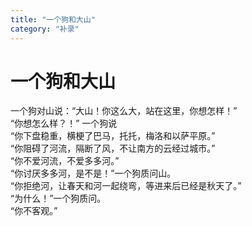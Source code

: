 ```yaml
---
title: "一个狗和大山"
category: "补录"
---
```

# 一个狗和大山

一个狗对山说：“大山！你这么大，站在这里，你想怎样！”   
“你想怎么样？！” 一个狗说  
“你下盘稳重，横梗了巴马，托托，梅洛和以萨平原。”  
“你阻碍了河流，隔断了风，不让南方的云经过城市。”  
“你不爱河流，不爱多多河。”  
“你讨厌多多河，是不是！”一个狗质问山。  
“你拒绝河，让春天和河一起绕弯，等进来后已经是秋天了。”  
“为什么！”一个狗质问。  
“你不客观。”

